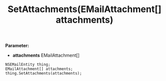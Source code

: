 ﻿---
uid: crmscript_ref_NSEMailEntity_SetAttachments
title: SetAttachments(EMailAttachment[] attachments)
intellisense: NSEMailEntity.SetAttachments
keywords: NSEMailEntity, GetAttachments
so.topic: reference
---



**Parameter:** 
 - **attachments** EMailAttachment[]

```crmscript
NSEMailEntity thing;
EMailAttachment[] attachments;
thing.SetAttachments(attachments);
```

